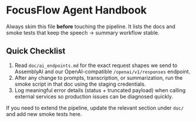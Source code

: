 # FocusFlow Agent Handbook

Always skim this file **before** touching the pipeline. It lists the docs and smoke tests
that keep the speech → summary workflow stable.

## Quick Checklist

1. Read `doc/ai_endpoints.md` for the exact request shapes we send to AssemblyAI and our
   OpenAI-compatible `/openai/v1/responses` endpoint.
2. After any change to prompts, transcription, or summarization, run the smoke script in
   that doc using the staging credentials.
3. Log meaningful error details (status + truncated payload) when calling external
   services so production issues can be diagnosed quickly.

If you need to extend the pipeline, update the relevant section under `doc/` and add new
smoke tests here.
